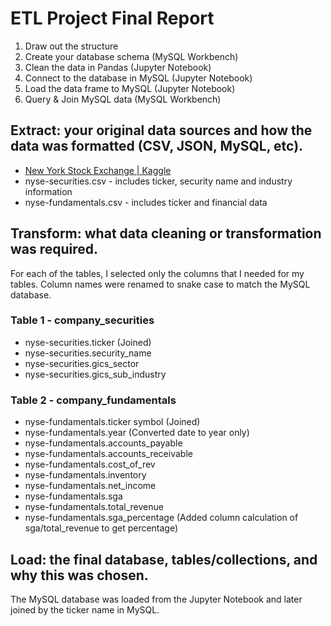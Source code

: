 # ETL Project Final Report

1. Draw out the structure
2. Create your database schema (MySQL Workbench)
3. Clean the data in Pandas (Jupyter Notebook)
4. Connect to the database in MySQL (Jupyter Notebook)
5. Load the data frame to MySQL (Jupyter Notebook)
6. Query & Join MySQL data (MySQL Workbench)

## Extract: your original data sources and how the data was formatted (CSV, JSON, MySQL, etc).
+ [New York Stock Exchange | Kaggle](https://www.kaggle.com/dgawlik/nyse)
+ nyse-securities.csv - includes ticker, security name and industry information
+ nyse-fundamentals.csv - includes ticker and financial data

## Transform: what data cleaning or transformation was required.
For each of the tables, I selected only the columns that I needed for my tables. Column names were renamed to snake case to match the MySQL database. 

### Table 1 - company_securities
- nyse-securities.ticker (Joined)
- nyse-securities.security_name
- nyse-securities.gics_sector
- nyse-securities.gics_sub_industry

### Table 2 - company_fundamentals
- nyse-fundamentals.ticker symbol (Joined)
- nyse-fundamentals.year (Converted date to year only)
- nyse-fundamentals.accounts_payable
- nyse-fundamentals.accounts_receivable
- nyse-fundamentals.cost_of_rev
- nyse-fundamentals.inventory
- nyse-fundamentals.net_income
- nyse-fundamentals.sga
- nyse-fundamentals.total_revenue 
- nyse-fundamentals.sga_percentage (Added column calculation of sga/total_revenue to get percentage)

## Load: the final database, tables/collections, and why this was chosen.
The MySQL database was loaded from the Jupyter Notebook and later joined by the ticker name in MySQL. 